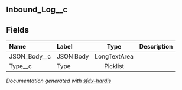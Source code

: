 ## Inbound_Log__c

<!-- Object description -->

## Fields

| Name      | Label | Type | Description |
| :-------- | :---- | :--: | :---------- | 
| JSON_Body__c | JSON Body | LongTextArea | <!-- --> |
| Type__c | Type | Picklist | <!-- --> |




_Documentation generated with [sfdx-hardis](https://sfdx-hardis.cloudity.com)_
